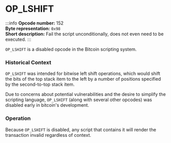 # OP_LSHIFT
:::info
**Opcode number:** 152  
**Byte representation:** `0x98`  
**Short description:** Fail the script unconditionally, does not even need to be executed.
:::

`OP_LSHIFT` is a disabled opcode in the Bitcoin scripting system.

### Historical Context
`OP_LSHIFT` was intended for bitwise left shift operations, which would shift the bits of the top stack item to the left by a number of positions specified by the second-to-top stack item.

Due to concerns about potential vulnerabilities and the desire to simplify the scripting language, `OP_LSHIFT` (along with several other opcodes) was disabled early in bitcoin's development.

### Operation
Because `OP_LSHIFT` is disabled, any script that contains it will render the transaction invalid regardless of context.
